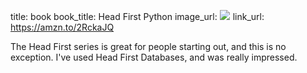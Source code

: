 title: book
book_title: Head First Python
image_url: <a href="https://www.amazon.com/Head-First-Python-Brain-Friendly-Guide/dp/1491919531/ref=as_li_ss_il?s=books&ie=UTF8&qid=1545588686&sr=1-1&keywords=head+first+python&linkCode=li3&tag=expaand-20&linkId=14552bc77a657bf4bb1725e69972a6a3&language=en_US" target="_blank"><img border="0" src="//ws-na.amazon-adsystem.com/widgets/q?_encoding=UTF8&ASIN=1491919531&Format=_SL250_&ID=AsinImage&MarketPlace=US&ServiceVersion=20070822&WS=1&tag=expaand-20&language=en_US" ></a><img src="https://ir-na.amazon-adsystem.com/e/ir?t=expaand-20&language=en_US&l=li3&o=1&a=1491919531" width="1" height="1" border="0" alt="" style="border:none !important; margin:0px !important;" />
link_url: https://amzn.to/2RckaJQ

The Head First series is great for people starting out, and this is no exception. I've used Head First Databases, and was really impressed.